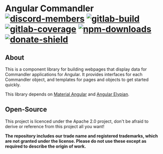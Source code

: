 # Angular Commandler [![discord-members]][discord] [![gitlab-build]][gitlab] [![gitlab-coverage]][gitlab] [![npm-downloads]][npm] [![donate-shield]][elypia-donate]
## About
This is a component library for building webpages that display data for Commandler applications for Angular.
It provides interfaces for each Commandler object, and templates for pages and objects to get started quickly.  

This library depends on [Material Angular] and [Angular Elypian].

## Open-Source
This project is licenced under the Apache 2.0 project, don't be afraid to derive or reference
from this project all you want!

**The repository includes our trade name and registered trademarks, 
which are not granted under the license. Please do not use these 
except as required to describe the origin of work.**

[discord]: https://discord.com/invite/hprGMaM "Discord Invite"
[gitlab]: https://gitlab.com/Elypia/ng-commandler/commits/master "Repository on GitLab"
[npm]: https://www.npmjs.com/package/@elypia/ng-commandler "Package on NPM"
[elypia-donate]: https://elypia.org/donate "Donate to Elypia"
[Material Angular]: https://github.com/angular/components "Material Angular on GitHub"
[Angular Elypian]: https://ng.elypia.org/ "ng-elypian"

[discord-members]: https://discord.com/api/guilds/184657525990359041/widget.png "Discord Shield"
[gitlab-build]: https://gitlab.com/Elypia/ng-commandler/badges/master/pipeline.svg "GitLab Build Shield"
[gitlab-coverage]: https://gitlab.com/Elypia/ng-commandler/badges/master/coverage.svg "GitLab Coverage Shield"
[npm-downloads]: https://img.shields.io/npm/dt/@elypia/ng-commandler.svg "NPM Downloads"
[donate-shield]: https://img.shields.io/badge/elypia-donate-blueviolet "Donate Shield"
